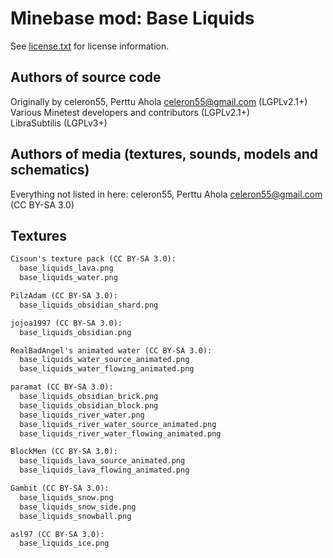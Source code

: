 Minebase mod: Base Liquids
==========================
See [license.txt](./license.txt) for license information.

Authors of source code
----------------------
Originally by celeron55, Perttu Ahola <celeron55@gmail.com> (LGPLv2.1+)  
Various Minetest developers and contributors (LGPLv2.1+)  
LibraSubtilis (LGPLv3+)


Authors of media (textures, sounds, models and schematics)
----------------------------------------------------------
Everything not listed in here:
celeron55, Perttu Ahola <celeron55@gmail.com> (CC BY-SA 3.0)


Textures
--------
```txt
Cisoun's texture pack (CC BY-SA 3.0):
  base_liquids_lava.png
  base_liquids_water.png

PilzAdam (CC BY-SA 3.0):
  base_liquids_obsidian_shard.png

jojoa1997 (CC BY-SA 3.0):
  base_liquids_obsidian.png

RealBadAngel's animated water (CC BY-SA 3.0):
  base_liquids_water_source_animated.png
  base_liquids_water_flowing_animated.png

paramat (CC BY-SA 3.0):
  base_liquids_obsidian_brick.png
  base_liquids_obsidian_block.png
  base_liquids_river_water.png
  base_liquids_river_water_source_animated.png
  base_liquids_river_water_flowing_animated.png

BlockMen (CC BY-SA 3.0):
  base_liquids_lava_source_animated.png
  base_liquids_lava_flowing_animated.png

Gambit (CC BY-SA 3.0):
  base_liquids_snow.png
  base_liquids_snow_side.png
  base_liquids_snowball.png

asl97 (CC BY-SA 3.0):
  base_liquids_ice.png
```
